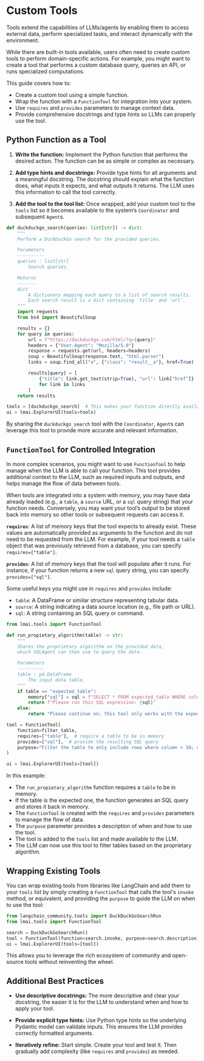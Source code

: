 # Custom Tools

Tools extend the capabilities of LLMs/agents by enabling them to access external data, perform specialized tasks, and interact dynamically with the environment.

While there are built-in tools available, users often need to create custom tools to perform domain-specific actions. For example, you might want to create a tool that performs a custom database query, queries an API, or runs specialized computations.

This guide covers how to:

- Create a custom tool using a simple function.
- Wrap the function with a `FunctionTool` for integration into your system.
- Use `requires` and `provides` parameters to manage context data.
- Provide comprehensive docstrings and type hints so LLMs can properly use the tool.

## Python Function as a Tool

1. **Write the function:**
   Implement the Python function that performs the desired action. The function can be as simple or complex as necessary.

2. **Add type hints and docstrings:**
   Provide type hints for all arguments and a meaningful docstring. The docstring should explain what the function does, what inputs it expects, and what outputs it returns. The LLM uses this information to call the tool correctly.

3. **Add the tool to the tool list:**
   Once wrapped, add your custom tool to the `tools` list so it becomes available to the system’s `Coordinator` and subsequent `Agent`s.

```python
def duckduckgo_search(queries: list[str]) -> dict:
    """
    Perform a DuckDuckGo search for the provided queries.

    Parameters
    ----------
    queries : list[str]
        Search queries.

    Returns
    -------
    dict
        A dictionary mapping each query to a list of search results.
        Each search result is a dict containing 'title' and 'url'.
    """
    import requests
    from bs4 import BeautifulSoup

    results = {}
    for query in queries:
        url = f"https://duckduckgo.com/html/?q={query}"
        headers = {"User-Agent": "Mozilla/5.0"}
        response = requests.get(url, headers=headers)
        soup = BeautifulSoup(response.text, "html.parser")
        links = soup.find_all("a", {"class": "result__a"}, href=True)

        results[query] = [
            {"title": link.get_text(strip=True), "url": link["href"]}
            for link in links
        ]
    return results

tools = [duckduckgo_search]  # This makes your function directly available as a tool
ui = lmai.ExplorerUI(tools=tools)
```

By sharing the `duckduckgo_search` tool with the `Coordinator`, `Agent`s can leverage this tool to provide more accurate and relevant information.

## `FunctionTool` for Controlled Integration

In more complex scenarios, you might want to use `FunctionTool` to help manage when the LLM is able to call your function. This tool provides additional context to the LLM, such as required inputs and outputs, and helps manage the flow of data between tools.

When tools are integrated into a system with memory, you may have data already loaded (e.g., a `table`, a `source` URL, or a `sql` query string) that your function needs. Conversely, you may want your tool’s output to be stored back into memory so other tools or subsequent requests can access it.

**`requires`**:
A list of memory keys that the tool expects to already exist. These values are automatically provided as arguments to the function and do not need to be requested from the LLM. For example, if your tool needs a `table` object that was previously retrieved from a database, you can specify `requires=["table"]`.

**`provides`**:
A list of memory keys that the tool will populate after it runs. For instance, if your function returns a new `sql` query string, you can specify `provides=["sql"]`.

Some useful keys you might use in `requires` and `provides` include:

- `table`: A DataFrame or similar structure representing tabular data.
- `source`: A string indicating a data source location (e.g., file path or URL).
- `sql`: A string containing an SQL query or command.

```python
from lmai.tools import FunctionTool

def run_propietary_algorithm(table) -> str:
    """
    Shares the proprietary algorithm on the provided data,
    which SQLAgent can then use to query the data.

    Parameters
    ----------
    table : pd.DataFrame
        The input data table.
    """
    if table == "expected_table":
        memory["sql"] = sql = f"SELECT * FROM expected_table WHERE column > 10"
        return f"Please run this SQL expression: {sql}"
    else:
        return "Please continue on; this tool only works with the expected_table."

tool = FunctionTool(
    function=filter_table,
    requires=["table"],  # require a table to be in memory
    provides=["sql"],  # provide the resulting SQL query
    purpose="Filter the table to only include rows where column > 10; only use if the table is 'expected_table'."
)

ui = lmai.ExplorerUI(tools=[tool])
```

In this example:

- The `run_propietary_algorithm` function requires a `table` to be in memory.
- If the table is the expected one, the function generates an SQL query and stores it back in memory.
- The `FunctionTool` is created with the `requires` and `provides` parameters to manage the flow of data.
- The `purpose` parameter provides a description of when and how to use the tool.
- The tool is added to the `tools` list and made available to the LLM.
- The LLM can now use this tool to filter tables based on the proprietary algorithm.

## Wrapping Existing Tools

You can wrap existing tools from libraries like LangChain and add them to your `tools` list by simply creating a `FunctionTool` that calls the tool's `invoke` method, or equivalent, and providing the `purpose` to guide the LLM on when to use the tool:

```python
from langchain_community.tools import DuckDuckGoSearchRun
from lmai.tools import FunctionTool

search = DuckDuckGoSearchRun()
tool = FunctionTool(function=search.invoke, purpose=search.description)
ui = lmai.ExplorerUI(tools=[tool])
```

This allows you to leverage the rich ecosystem of community and open-source tools without reinventing the wheel.

## Additional Best Practices

- **Use descriptive docstrings:**
  The more descriptive and clear your docstring, the easier it is for the LLM to understand when and how to apply your tool.

- **Provide explicit type hints:**
  Use Python type hints so the underlying Pydantic model can validate inputs. This ensures the LLM provides correctly formatted arguments.

- **Iteratively refine:**
  Start simple. Create your tool and test it. Then gradually add complexity (like `requires` and `provides`) as needed.
